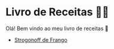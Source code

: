 # Livro de Receitas :man_cook:

Olá! Bem vindo ao meu livro de receitas :wave:

 - [Strogonoff de Frango](receitas/strogonoff.md)